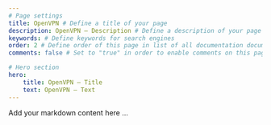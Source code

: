 ```yaml
---
# Page settings
title: OpenVPN # Define a title of your page
description: OpenVPN — Description # Define a description of your page
keywords: # Define keywords for search engines
order: 2 # Define order of this page in list of all documentation documents
comments: false # Set to "true" in order to enable comments on this page. Make sure you properly setup "disqus_forum_shortname" variable in "_config.yml"

# Hero section
hero:
    title: OpenVPN — Title
    text: OpenVPN — Text
---
```


Add your markdown content here ...

